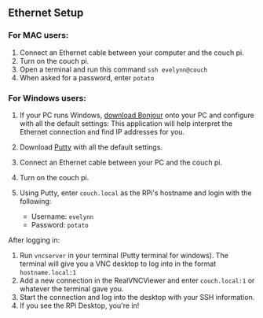 ## Ethernet Setup

### For MAC users:

1. Connect an Ethernet cable between your computer and the couch pi.
2. Turn on the couch pi.
3. Open a terminal and run this command 
    `ssh evelynn@couch`
4. When asked for a password, enter `potato`

### For Windows users:

1. If your PC runs Windows, [download Bonjour](https://support.apple.com/kb/DL999?locale=en_US) onto your PC and configure with all the default settings: This application will help interpret the Ethernet connection and find IP addresses for you. 
2. Download [Putty](https://www.putty.org/) with all the default settings.
3. Connect an Ethernet cable between your PC and the couch pi.
4. Turn on the couch pi.
5. Using Putty, enter `couch.local` as the RPi's hostname and login with the following:

    - Username: `evelynn`
    - Password: `potato`

After logging in:
1. Run `vncserver` in your terminal (Putty terminal for windows). The terminal will give you a VNC desktop to log into in the format `hostname.local:1`
19. Add a new connection in the RealVNCViewer and enter `couch.local:1` or whatever the terminal gave you.
20. Start the connection and log into the desktop with your SSH information. 
21. If you see the RPi Desktop, you're in!